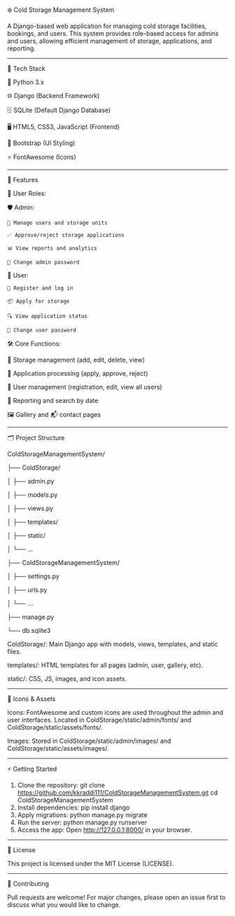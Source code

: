 ❄️ Cold Storage Management System

A Django-based web application for managing cold storage facilities, bookings, and users. This system provides role-based access for admins and users, allowing efficient management of storage, applications, and reporting.

---

🧰 Tech Stack

🐍 Python 3.x

🌐 Django (Backend Framework)

🗄️ SQLite (Default Django Database)

🖥️ HTML5, CSS3, JavaScript (Frontend)

🎨 Bootstrap (UI Styling)

⭐ FontAwesome (Icons)

---

🚀 Features

👤 User Roles:

  🛡️ Admin:
  
    👥 Manage users and storage units
    
    ✅ Approve/reject storage applications
    
    📊 View reports and analytics
    
    🔑 Change admin password
  
  🙋 User:
    
    📝 Register and log in
    
    📦 Apply for storage
    
    🔍 View application status
    
    🔑 Change user password

🛠️ Core Functions:
  
  🏪 Storage management (add, edit, delete, view)
  
  📨 Application processing (apply, approve, reject)
  
  👤 User management (registration, edit, view all users)
  
  📅 Reporting and search by date
  
  🖼️ Gallery and 📬 contact pages

---

🗂️ Project Structure

ColdStorageManagementSystem/

├── ColdStorage/

│   ├── admin.py

│   ├── models.py

│   ├── views.py

│   ├── templates/

│   ├── static/

│   └── ...

├── ColdStorageManagementSystem/

│   ├── settings.py

│   ├── urls.py

│   └── ...

├── manage.py

└── db.sqlite3

ColdStorage/: Main Django app with models, views, templates, and static files.

templates/: HTML templates for all pages (admin, user, gallery, etc).

static/: CSS, JS, images, and icon assets.

---

🎨 Icons & Assets

Icons:
  FontAwesome and custom icons are used throughout the admin and user interfaces.
  Located in ColdStorage/static/admin/fonts/ and ColdStorage/static/assets/fonts/.
  
Images:
  Stored in ColdStorage/static/admin/images/ and ColdStorage/static/assets/images/.

---

⚡ Getting Started

1. Clone the repository:
   git clone https://github.com/kkraddi111/ColdStorageManagementSystem.git
   cd ColdStorageManagementSystem
2. Install dependencies:
   pip install django
3. Apply migrations:
   python manage.py migrate
4. Run the server:
   python manage.py runserver
5. Access the app:
   Open http://127.0.0.1:8000/ in your browser.

---

📄 License

This project is licensed under the MIT License (LICENSE).

---

🤝 Contributing

Pull requests are welcome! For major changes, please open an issue first to discuss what you would like to change. 
